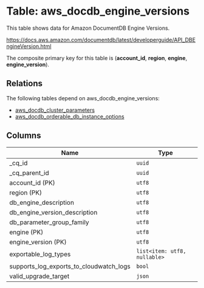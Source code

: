# Table: aws_docdb_engine_versions

This table shows data for Amazon DocumentDB Engine Versions.

https://docs.aws.amazon.com/documentdb/latest/developerguide/API_DBEngineVersion.html

The composite primary key for this table is (**account_id**, **region**, **engine**, **engine_version**).

## Relations

The following tables depend on aws_docdb_engine_versions:
  - [aws_docdb_cluster_parameters](aws_docdb_cluster_parameters)
  - [aws_docdb_orderable_db_instance_options](aws_docdb_orderable_db_instance_options)

## Columns

| Name          | Type          |
| ------------- | ------------- |
|_cq_id|`uuid`|
|_cq_parent_id|`uuid`|
|account_id (PK)|`utf8`|
|region (PK)|`utf8`|
|db_engine_description|`utf8`|
|db_engine_version_description|`utf8`|
|db_parameter_group_family|`utf8`|
|engine (PK)|`utf8`|
|engine_version (PK)|`utf8`|
|exportable_log_types|`list<item: utf8, nullable>`|
|supports_log_exports_to_cloudwatch_logs|`bool`|
|valid_upgrade_target|`json`|